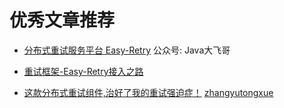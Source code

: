 # 优秀文章推荐

* [分布式重试服务平台 Easy-Retry](https://mp.weixin.qq.com/s/Rr1oR4ieoYSoU_jLjxybow) 公众号: Java大飞哥

* [重试框架-Easy-Retry接入之路](https://juejin.cn/post/7243677232836018233)

* [这款分布式重试组件,治好了我的重试强迫症！](https://juejin.cn/post/7249607108043145274) [zhangyutongxue](https://gitee.com/zhangyutongxue)